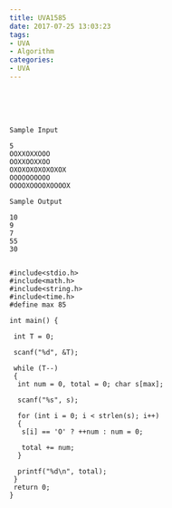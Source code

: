 ```yaml
---
title: UVA1585
date: 2017-07-25 13:03:23
tags:
- UVA
- Algorithm
categories:
- UVA
---
```




 <br /> <br /> <br />

<!-- more -->

	Sample Input 

	5 
	OOXXOXXOOO 
	OOXXOOXXOO 
	OXOXOXOXOXOXOX 
	OOOOOOOOOO 
	OOOOXOOOOXOOOOX

	Sample Output 

	10 
	9 
	7 
	55 
	30


	#include<stdio.h>
	#include<math.h>
	#include<string.h>
	#include<time.h>
	#define max 85

	int main() {
	 
	 int T = 0;

	 scanf("%d", &T);

	 while (T--)
	 {
	  int num = 0, total = 0; char s[max];

	  scanf("%s", s);
	  
	  for (int i = 0; i < strlen(s); i++)
	  {
	   s[i] == 'O' ? ++num : num = 0;

	   total += num;
	  }

	  printf("%d\n", total);
	 }
	 return 0;
	}
</br>
